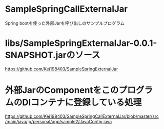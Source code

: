 # SampleSpringCallExternalJar
Spring bootを使った外部Jarを呼び出しのサンプルプログラム

# libs/SampleSpringExternalJar-0.0.1-SNAPSHOT.jarのソース
https://github.com/Kei198403/SampleSpringExternalJar

# 外部JarのComponentをこのプログラムのDIコンテナに登録している処理
https://github.com/Kei198403/SampleSpringCallExternalJar/blob/master/src/main/java/jp/personal/app/sample2/JavaConfig.java

